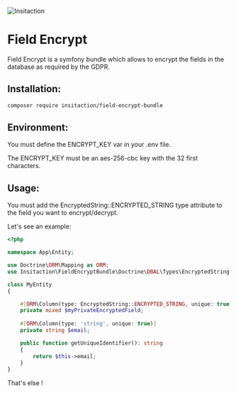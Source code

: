 ![Insitaction](https://www.insitaction.com/assets/img/logo_insitaction.png)
# Field Encrypt

Field Encrypt is a symfony bundle which allows to encrypt the fields in the database as required by the GDPR.

## Installation:
```bash
composer require insitaction/field-encrypt-bundle 
```

## Environment:

You must define the ENCRYPT_KEY var in your .env file.

The ENCRYPT_KEY must be an aes-256-cbc key with the 32 first characters.

## Usage:

You must add the EncryptedString::ENCRYPTED_STRING type attribute to the field you want to encrypt/decrypt.

Let's see an example: 
```php
<?php

namespace App\Entity;

use Doctrine\ORM\Mapping as ORM;
use Insitaction\FieldEncryptBundle\Doctrine\DBAL\Types\EncryptedString;

class MyEntity
{

    #[ORM\Column(type: EncryptedString::ENCRYPTED_STRING, unique: true)]
    private mixed $myPrivateEncryptedField;
    
    #[ORM\Column(type: 'string', unique: true)]
    private string $email;

    public function getUniqueIdentifier(): string
    {
        return $this->email;
    }
}
```

That's else !
